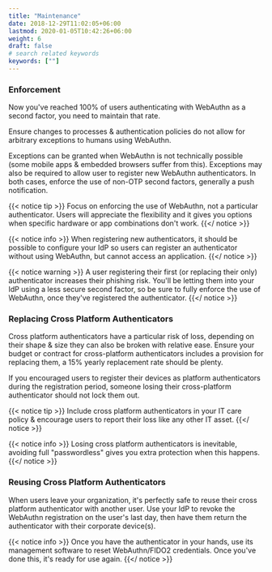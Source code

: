 ```yaml
---
title: "Maintenance"
date: 2018-12-29T11:02:05+06:00
lastmod: 2020-01-05T10:42:26+06:00
weight: 6
draft: false
# search related keywords
keywords: [""]
---
```


### Enforcement

Now you've reached 100% of users authenticating with WebAuthn as a second factor, you need to maintain that rate.

Ensure changes to processes & authentication policies do not allow for arbitrary exceptions to humans using WebAuthn.

Exceptions can be granted when WebAuthn is not technically possible (some mobile apps & embedded browsers suffer from this). Exceptions may also be required to allow user to register new WebAuthn authenticators. In both cases, enforce the use of non-OTP second factors, generally a push notification.

{{< notice tip >}}
Focus on enforcing the use of WebAuthn, not a particular authenticator. Users will appreciate the flexibility and it gives you options when specific hardware or app combinations don't work.
{{</ notice >}}

{{< notice info >}}
When registering new authenticators, it should be possible to configure your IdP so users can register an authenticator without using WebAuthn, but cannot access an application.
{{</ notice >}}

{{< notice warning >}}
A user registering their first (or replacing their only) authenticator increases their phishing risk. You'll be letting them into your IdP using a less secure second factor, so be sure to fully enforce the use of WebAuthn, once they've registered the authenticator.
{{</ notice >}}

### Replacing Cross Platform Authenticators

Cross platform authenticators have a particular risk of loss, depending on their shape & size they can also be broken with relative ease. Ensure your budget or contract for cross-platform authenticators includes a provision for replacing them, a 15% yearly replacement rate should be plenty.

If you encouraged users to register their devices as platform authenticators during the registration period, someone losing their cross-platform authenticator should not lock them out.

{{< notice tip >}}
Include cross platform authenticators in your IT care policy & encourage users to report their loss like any other IT asset.
{{</ notice >}}

{{< notice info >}}
Losing cross platform authenticators is inevitable, avoiding full "passwordless" gives you extra protection when this happens.
{{</ notice >}}

### Reusing Cross Platform Authenticators

When users leave your organization, it's perfectly safe to reuse their cross platform authenticator with another user. Use your IdP to revoke the WebAuthn registration on the user's last day, then have them return the authenticator with their corporate device(s).

{{< notice info >}}
Once you have the authenticator in your hands, use its management software to reset WebAuthn/FIDO2 credentials. Once you've done this, it's ready for use again.
{{</ notice >}}